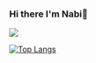 ### Hi there I'm Nabi👋

<img src="https://github-readme-stats.vercel.app/api?username=nebinebili&show_icons=true&theme=chartreuse-dark"/>

[![Top Langs](https://github-readme-stats.vercel.app/api/top-langs/?username=nebinebili&layout=compact)](https://github.com/anuraghazra/github-readme-stats)
